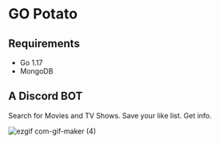 # GO Potato

## Requirements
* Go 1.17
* MongoDB


## A Discord BOT

Search for Movies and TV Shows. Save your like list. Get info.

![ezgif com-gif-maker (4)](https://user-images.githubusercontent.com/33688752/146457881-f521b18b-0e0e-43aa-a5b1-8b6138fdc71f.gif)

